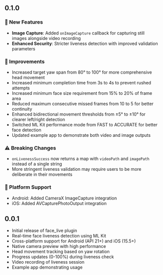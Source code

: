 ## 0.1.0

### 🎉 New Features
* **Image Capture**: Added `onImageCapture` callback for capturing still images alongside video recording
* **Enhanced Security**: Stricter liveness detection with improved validation parameters

### 🔧 Improvements  
* Increased target yaw span from 80° to 100° for more comprehensive head movement
* Increased minimum completion time from 3s to 4s to prevent rushed attempts
* Increased minimum face size requirement from 15% to 20% of frame area
* Reduced maximum consecutive missed frames from 10 to 5 for better continuity
* Enhanced bidirectional movement thresholds from ±5° to ±10° for clearer left/right detection
* Switched ML Kit performance mode from FAST to ACCURATE for better face detection
* Updated example app to demonstrate both video and image outputs

### ⚠️ Breaking Changes
* `onLivenessSuccess` now returns a map with `videoPath` and `imagePath` instead of a single string
* More stringent liveness validation may require users to be more deliberate in their movements

### 📱 Platform Support
* Android: Added CameraX ImageCapture integration
* iOS: Added AVCapturePhotoOutput integration

## 0.0.1

* Initial release of face_live plugin
* Real-time face liveness detection using ML Kit
* Cross-platform support for Android (API 21+) and iOS (15.5+)
* Native camera preview with high performance
* Head movement tracking based on yaw rotation
* Progress updates (0-100%) during liveness check
* Video recording of liveness session
* Example app demonstrating usage
